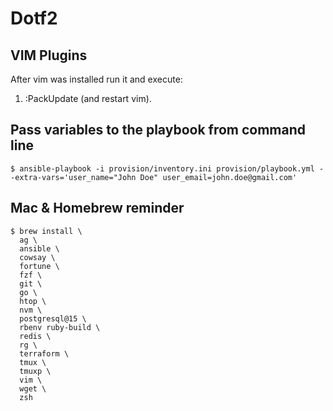 # Dotf2

## VIM Plugins

After vim was installed run it and execute:

1. :PackUpdate (and restart vim).

## Pass variables to the playbook from command line

``` shell
$ ansible-playbook -i provision/inventory.ini provision/playbook.yml --extra-vars='user_name="John Doe" user_email=john.doe@gmail.com'
```

## Mac & Homebrew reminder

```
$ brew install \
  ag \
  ansible \
  cowsay \
  fortune \
  fzf \
  git \
  go \
  htop \
  nvm \
  postgresql@15 \
  rbenv ruby-build \
  redis \
  rg \
  terraform \
  tmux \
  tmuxp \
  vim \
  wget \
  zsh
```
